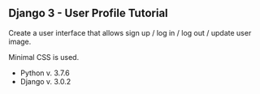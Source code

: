 ## Django 3 - User Profile Tutorial

Create a user interface that allows sign up / log in / log out / update user image.

Minimal CSS is used.

* Python v. 3.7.6
* Django v. 3.0.2
